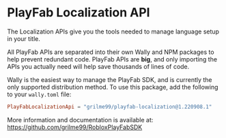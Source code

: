 # PlayFab Localization API

The Localization APIs give you the tools needed to manage language setup in your title.

All PlayFab APIs are separated into their own Wally and NPM packages to help prevent redundant code.
PlayFab APIs are **big**, and only importing the APIs you actually need will help save thousands of lines of code.

Wally is the easiest way to manage the PlayFab SDK, and is currently the only supported distribution method.
To use this package, add the following to your `wally.toml` file:

```toml
PlayFabLocalizationApi = "grilme99/playfab-localization@1.220908.1"
```

More information and documentation is available at:
https://github.com/grilme99/RobloxPlayFabSDK
